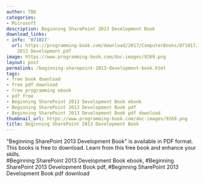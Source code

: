 ```yaml
---
author: TBD
categories:
- Microsoft
description: Beginning SharePoint 2013 Development Book
download_links:
- info: '071017'
  url: https://programming-book.com/download/2017/ComputerBooks/071017/Beginning SharePoint
    2013 Development.pdf
image: https://www.programming-book.com/doc-images/9269.png
layout: post
permalink: /beginning-sharepoint-2013-development-book.html
tags:
- free book download
- free pdf download
- free programming ebook
- pdf free
- Beginning SharePoint 2013 Development Book ebook
- Beginning SharePoint 2013 Development Book pdf
- Beginning SharePoint 2013 Development Book pdf download
thumbnail_url: https://www.programming-book.com/doc-images/9269.png
title: Beginning SharePoint 2013 Development Book
---
```


 
<div class="item-desc text-justify">
  "Beginning SharePoint 2013 Development Book" is available in PDF format. This books is free to download. Learn from this free book and enhance your skills.
  <br>
  #Beginning SharePoint 2013 Development Book ebook, #Beginning SharePoint 2013 Development Book pdf, #Beginning SharePoint 2013 Development Book pdf download
</div>